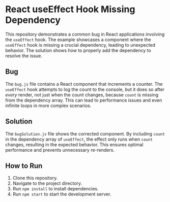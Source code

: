 # React useEffect Hook Missing Dependency

This repository demonstrates a common bug in React applications involving the `useEffect` hook.  The example showcases a component where the `useEffect` hook is missing a crucial dependency, leading to unexpected behavior.  The solution shows how to properly add the dependency to resolve the issue. 

## Bug
The `bug.js` file contains a React component that increments a counter.  The `useEffect` hook attempts to log the count to the console, but it does so after *every* render, not just when the count changes, because `count` is missing from the dependency array. This can lead to performance issues and even infinite loops in more complex scenarios.

## Solution
The `bugSolution.js` file shows the corrected component. By including `count` in the dependency array of `useEffect`, the effect only runs when `count` changes, resulting in the expected behavior.  This ensures optimal performance and prevents unnecessary re-renders.

## How to Run
1. Clone this repository.
2. Navigate to the project directory.
3. Run `npm install` to install dependencies.
4. Run `npm start` to start the development server.
